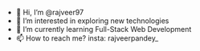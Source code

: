 - 👋 Hi, I’m @rajveer97
- 👀 I’m interested in exploring new technologies
- 🌱 I’m currently learning Full-Stack Web Development
- 📫 How to reach me? insta: rajveerpandey_

<!---
rajveer97/rajveer97 is a ✨ special ✨ repository because its `README.md` (this file) appears on your GitHub profile.
You can click the Preview link to take a look at your changes.
--->
